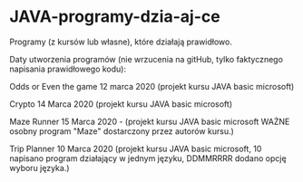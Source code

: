 # JAVA-programy-dzia-aj-ce
Programy (z kursów lub własne), które działają prawidłowo.

Daty utworzenia programów (nie wrzucenia na gitHub, tylko faktycznego napisania prawidłowego kodu):

Odds or Even the game 12 marca 2020 (projekt kursu JAVA basic microsoft)

Crypto 14 Marca 2020 (projekt kursu JAVA basic microsoft)

Maze Runner 15 Marca 2020 - (projekt kursu JAVA basic microsoft WAŻNE osobny program "Maze" dostarczony przez autorów kursu.)

Trip Planner 10 Marca 2020 (projekt kursu JAVA basic microsoft, 10 napisano program działający w jednym języku, DDMMRRRR dodano opcję wyboru języka.)

